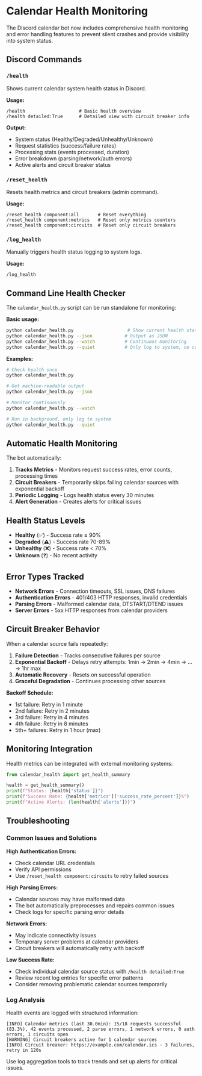 # Calendar Health Monitoring

The Discord calendar bot now includes comprehensive health monitoring and error handling features to prevent silent crashes and provide visibility into system status.

## Discord Commands

### `/health` 
Shows current calendar system health status in Discord.

**Usage:**
```
/health                    # Basic health overview
/health detailed:True      # Detailed view with circuit breaker info
```

**Output:**
- System status (Healthy/Degraded/Unhealthy/Unknown)
- Request statistics (success/failure rates)
- Processing stats (events processed, duration)
- Error breakdown (parsing/network/auth errors)
- Active alerts and circuit breaker status

### `/reset_health`
Resets health metrics and circuit breakers (admin command).

**Usage:**
```
/reset_health component:all       # Reset everything
/reset_health component:metrics   # Reset only metrics counters
/reset_health component:circuits  # Reset only circuit breakers
```

### `/log_health`
Manually triggers health status logging to system logs.

**Usage:**
```
/log_health
```

## Command Line Health Checker

The `calendar_health.py` script can be run standalone for monitoring:

**Basic usage:**
```bash
python calendar_health.py                    # Show current health status
python calendar_health.py --json            # Output as JSON
python calendar_health.py --watch           # Continuous monitoring
python calendar_health.py --quiet           # Only log to system, no console
```

**Examples:**
```bash
# Check health once
python calendar_health.py

# Get machine-readable output
python calendar_health.py --json

# Monitor continuously 
python calendar_health.py --watch

# Run in background, only log to system
python calendar_health.py --quiet
```

## Automatic Health Monitoring

The bot automatically:

1. **Tracks Metrics** - Monitors request success rates, error counts, processing times
2. **Circuit Breakers** - Temporarily skips failing calendar sources with exponential backoff
3. **Periodic Logging** - Logs health status every 30 minutes
4. **Alert Generation** - Creates alerts for critical issues

## Health Status Levels

- **Healthy** (✅) - Success rate ≥ 90%
- **Degraded** (⚠️) - Success rate 70-89%
- **Unhealthy** (❌) - Success rate < 70%
- **Unknown** (❓) - No recent activity

## Error Types Tracked

- **Network Errors** - Connection timeouts, SSL issues, DNS failures
- **Authentication Errors** - 401/403 HTTP responses, invalid credentials
- **Parsing Errors** - Malformed calendar data, DTSTART/DTEND issues
- **Server Errors** - 5xx HTTP responses from calendar providers

## Circuit Breaker Behavior

When a calendar source fails repeatedly:

1. **Failure Detection** - Tracks consecutive failures per source
2. **Exponential Backoff** - Delays retry attempts: 1min → 2min → 4min → ... → 1hr max
3. **Automatic Recovery** - Resets on successful operation
4. **Graceful Degradation** - Continues processing other sources

**Backoff Schedule:**
- 1st failure: Retry in 1 minute
- 2nd failure: Retry in 2 minutes  
- 3rd failure: Retry in 4 minutes
- 4th failure: Retry in 8 minutes
- 5th+ failures: Retry in 1 hour (max)

## Monitoring Integration

Health metrics can be integrated with external monitoring systems:

```python
from calendar_health import get_health_summary

health = get_health_summary()
print(f"Status: {health['status']}")
print(f"Success Rate: {health['metrics']['success_rate_percent']}%")
print(f"Active Alerts: {len(health['alerts'])}")
```

## Troubleshooting

### Common Issues and Solutions

**High Authentication Errors:**
- Check calendar URL credentials
- Verify API permissions
- Use `/reset_health component:circuits` to retry failed sources

**High Parsing Errors:**
- Calendar sources may have malformed data
- The bot automatically preprocesses and repairs common issues
- Check logs for specific parsing error details

**Network Errors:**
- May indicate connectivity issues
- Temporary server problems at calendar providers
- Circuit breakers will automatically retry with backoff

**Low Success Rate:**
- Check individual calendar source status with `/health detailed:True`
- Review recent log entries for specific error patterns
- Consider removing problematic calendar sources temporarily

### Log Analysis

Health events are logged with structured information:

```
[INFO] Calendar metrics (last 30.0min): 15/18 requests successful (83.3%), 42 events processed, 2 parse errors, 1 network errors, 0 auth errors, 1 circuits open
[WARNING] Circuit breakers active for 1 calendar sources
[INFO] Circuit breaker: https://example.com/calendar.ics - 3 failures, retry in 120s
```

Use log aggregation tools to track trends and set up alerts for critical issues.